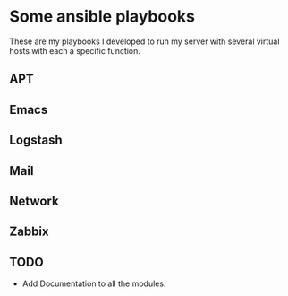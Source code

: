 # Some ansible playbooks

These are my playbooks I developed to run my server with several
virtual hosts with each a specific function.

## APT

## Emacs

## Logstash

## Mail

## Network

## Zabbix

## TODO

* Add Documentation to all the modules.
